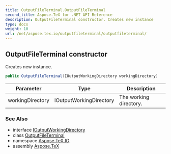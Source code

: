 ```yaml
---
title: OutputFileTerminal.OutputFileTerminal
second_title: Aspose.TeX for .NET API Reference
description: OutputFileTerminal constructor. Creates new instance
type: docs
weight: 10
url: /net/aspose.tex.io/outputfileterminal/outputfileterminal/
---
```

## OutputFileTerminal constructor

Creates new instance.

```csharp
public OutputFileTerminal(IOutputWorkingDirectory workingDirectory)
```

| Parameter | Type | Description |
| --- | --- | --- |
| workingDirectory | IOutputWorkingDirectory | The working directory. |

### See Also

* interface [IOutputWorkingDirectory](../../ioutputworkingdirectory/)
* class [OutputFileTerminal](../)
* namespace [Aspose.TeX.IO](../../outputfileterminal/)
* assembly [Aspose.TeX](../../../)


